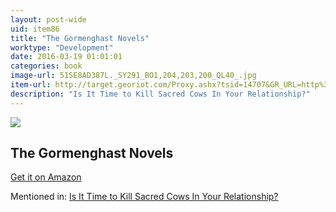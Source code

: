 ```yaml
---
layout: post-wide
uid: item86
title: "The Gormenghast Novels"
worktype: "Development"
date: 2016-03-19 01:01:01
categories: book
image-url: 51SE8AD387L._SY291_BO1,204,203,200_QL40_.jpg
item-url: http://target.georiot.com/Proxy.ashx?tsid=14707&GR_URL=http%3A%2F%2Fwww.amazon.com%2FGormenghast-Novels-Titus-Groan-Alone%2Fdp%2F0879516283%2F
description: "Is It Time to Kill Sacred Cows In Your Relationship?"
---
```

<a href="http://target.georiot.com/Proxy.ashx?tsid=14707&GR_URL=http%3A%2F%2Fwww.amazon.com%2FGormenghast-Novels-Titus-Groan-Alone%2Fdp%2F0879516283%2F" target="blank"><img src="../../../../img/thumbs/51SE8AD387L._SY291_BO1,204,203,200_QL40_.jpg" class="prod-img"></a>
<h2>The Gormenghast Novels</h2>
<p><a href="http://target.georiot.com/Proxy.ashx?tsid=14707&GR_URL=http%3A%2F%2Fwww.amazon.com%2FGormenghast-Novels-Titus-Groan-Alone%2Fdp%2F0879516283%2F" target="blank">Get it on Amazon</a><p>
<p>Mentioned in: <a href="http://fourhourworkweek.com/2015/05/20/google-x/" target="blank">Is It Time to Kill Sacred Cows In Your Relationship?</a></p>
